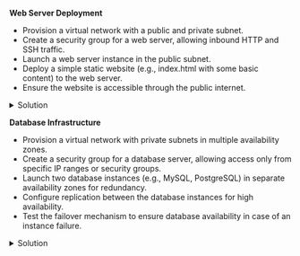 
**Web Server Deployment**

*   Provision a virtual network with a public and private subnet.
*   Create a security group for a web server, allowing inbound HTTP and SSH traffic.
*   Launch a web server instance in the public subnet.
*   Deploy a simple static website (e.g., index.html with some basic content) to the web server.
*   Ensure the website is accessible through the public internet.

<details>
<summary>Solution</summary>

```terraform
terraform {
  required_providers {
    aws = {
      source  = "hashicorp/aws"
      version = "~> 5.0"
    }
  }
}


# Configure the AWS Provider
provider "aws" {
 region = "us-east-1" # Replace with your desired region
}

# Create VPC
resource "aws_vpc" "main" {
 cidr_block = "10.0.0.0/16"
}

# Create Public Subnet
resource "aws_subnet" "public" {
 vpc_id     = aws_vpc.main.id
 cidr_block = "10.0.1.0/24"
 availability_zone = "us-east-1a" # Adjust availability zone as needed
}

# Create Private Subnet (Optional for this scenario)
resource "aws_subnet" "private" {
 vpc_id     = aws_vpc.main.id
 cidr_block = "10.0.2.0/24"
 availability_zone = "us-east-1b" # Adjust availability zone as needed
}

# Create Internet Gateway
resource "aws_internet_gateway" "gw" {
 vpc_id = aws_vpc.main.id
}

# Connect Internet Gateway to VPC
resource "aws_route_table_association" "public_assoc" {
 subnet_id      = aws_subnet.public.id
 route_table_id = aws_route_table.public.id
}

# Create Public Route Table
resource "aws_route_table" "public" {
 vpc_id = aws_vpc.main.id

 route {
   cidr_block = "0.0.0.0/0"
   gateway_id = aws_internet_gateway.gw.id
 }
}

# Create Security Group for Web Server
resource "aws_security_group" "webserver_sg" {
 name   = "webserver_sg"
 vpc_id = aws_vpc.main.id

 ingress {
   from_port   = 80
   to_port     = 80
   protocol    = "tcp"
   cidr_blocks = ["0.0.0.0/0"]
 }

 ingress {
   from_port   = 22
   to_port     = 22
   protocol    = "tcp"
   cidr_blocks = ["0.0.0.0/0"] # Limit this to your IP for better security
 }

 egress {
   from_port   = 0
   to_port     = 0
   protocol    = "-1"
   cidr_blocks = ["0.0.0.0/0"]
 }
}

# Launch Web Server Instance
resource "aws_instance" "webserver" {
 ami           = "ami-09d95fab7fff3776c" # Replace with AMI ID for your region
 instance_type = "t2.micro"
 subnet_id     = aws_subnet.public.id
 security_groups = [aws_security_group.webserver_sg.id]

 # User data to install and configure webserver (example for Apache)
 user_data = <<-EOF
   #!/bin/bash
   yum update -y
   yum install -y httpd
   systemctl start httpd
   systemctl enable httpd
   echo "<h1>Hello, World!</h1>" > /var/www/html/index.html
 EOF
 
 # You can use provisioner as well (remote-exec)
}

# Output the Public IP of the Web Server
output "webserver_public_ip" {
 value = aws_instance.webserver.public_ip
}
```

</details>




**Database Infrastructure**

*   Provision a virtual network with private subnets in multiple availability zones.
*   Create a security group for a database server, allowing access only from specific IP ranges or security groups.
*   Launch two database instances (e.g., MySQL, PostgreSQL) in separate availability zones for redundancy.
*   Configure replication between the database instances for high availability.
*   Test the failover mechanism to ensure database availability in case of an instance failure.

<details>
<summary>Solution</summary>

```terraform
# Configure the AWS Provider
provider "aws" {
 region = "us-east-1" # Replace with your desired region
}

# Create VPC
resource "aws_vpc" "main" {
 cidr_block = "10.0.0.0/16"
}

# Create Private Subnets in Different Availability Zones
resource "aws_subnet" "private_1" {
 vpc_id     = aws_vpc.main.id
 cidr_block = "10.0.1.0/24"
 availability_zone = "us-east-1a" # Adjust availability zone as needed
}

resource "aws_subnet" "private_2" {
 vpc_id     = aws_vpc.main.id
 cidr_block = "10.0.2.0/24"
 availability_zone = "us-east-1b" # Adjust availability zone as needed
}

# Create Security Group for Database Servers
resource "aws_security_group" "db_sg" {
 name   = "db_sg"
 vpc_id = aws_vpc.main.id

 ingress {
   from_port   = 3306 # Adjust port based on your database
   to_port     = 3306
   protocol    = "tcp"
   cidr_blocks = ["10.0.0.0/16"] # Allow access within the VPC
 }

 egress {
   from_port   = 0
   to_port     = 0
   protocol    = "-1"
   cidr_blocks = ["0.0.0.0/0"]
 }
}

# Launch Database Instances (Example for MySQL)
resource "aws_instance" "db_1" {
 ami           = "ami-09d95fab7fff3776c" # Replace with AMI ID for your region
 instance_type = "t2.micro"
 subnet_id     = aws_subnet.private_1.id
 security_groups = [aws_security_group.db_sg.id]

 # User data to install and configure database (replace with your specific setup)
 user_data = <<-EOF
   #!/bin/bash
   yum update -y
   yum install -y mysql-server
   systemctl start mysqld
   systemctl enable mysqld
   # Add your database configuration here
 EOF
}

resource "aws_instance" "db_2" {
 # Same configuration as db_1 but in different subnet
 # ...
 subnet_id     = aws_subnet.private_2.id 
}

# Configure Replication (This part requires specific configuration based on your database engine)
# Refer to the documentation for your chosen database for setting up replication 

# Output information about the database instances
output "db_1_private_ip" {
 value = aws_instance.db_1.private_ip
}

output "db_2_private_ip" {
 value = aws_instance.db_2.private_ip
}
```

</details>
